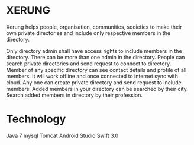 # XERUNG
Xerung helps people, organisation, communities, societies to make their own private directories 
and include only respective members in the directory.

Only directory admin shall have access rights to include members in the directory.
There can be more than one admin in the directory.
People can search private directories and send request to connect to directory.
Member of any specific directory can see contact details and profile of all members.
It will work offline and once connected to internet sync with cloud.
Any one can create private directory and send request to include members.
Added members in your directory can be searched by their city.
Search added members in directory by their profession. 

# Technology

Java 7
mysql
Tomcat
Android Studio
Swift 3.0

